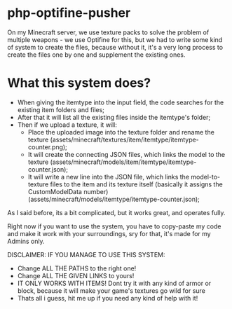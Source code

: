 # php-optifine-pusher
On my Minecraft server, we use texture packs to solve the problem of multiple weapons - we use Optifine for this, but we had to write some kind of system to create the files, because without it, it's a very long process to create the files one by one and supplement the existing ones.

# What this system does?
- When giving the itemtype into the input field, the code searches for the existing item folders and files;
- After that it will list all the existing files inside the itemtype's folder;
- Then if we upload a texture, it will:
  - Place the uploaded image into the texture folder and rename the texture (assets/minecraft/textures/item/itemtype/itemtype-counter.png);
  - It will create the connecting JSON files, which links the model to the texture (assets/minecraft/models/item/itemtype/itemtype-counter.json);
  - It will write a new line into the JSON file, which links the model-to-texture files to the item and its texture itself (basically it assigns the CustomModelData number) (assets/minecraft/models/itemtype/itemtype-counter.json);
 
As I said before, its a bit complicated, but it works great, and operates fully.

Right now if you want to use the system, you have to copy-paste my code and make it work with your surroundings, sry for that, it's made for my Admins only.

DISCLAIMER:
IF YOU MANAGE TO USE THIS SYSTEM:
- Change ALL THE PATHS to the right one!
- Change ALL THE GIVEN LINKS to yours!
- IT ONLY WORKS WITH ITEMS! Dont try it with any kind of armor or block, because it will make your game's textures go wild for sure
- Thats all i guess, hit me up if you need any kind of help with it!
